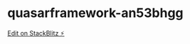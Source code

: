 # quasarframework-an53bhgg

[Edit on StackBlitz ⚡️](https://stackblitz.com/edit/quasarframework-2pxep8)
